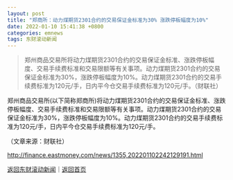 ```yaml
---
layout: post
title: "郑商所：动力煤期货2301合约的交易保证金标准为30% 涨跌停板幅度为10%"
date: 2022-01-10 15:41:38 +0800
categories: emnews
tags: 东财滚动新闻
---
```

> 郑州商品交易所将动力煤期货2301合约的交易保证金标准、涨跌停板幅度、交易手续费标准和交易限额等有关事项。动力煤期货2301合约的交易保证金标准为30%，涨跌停板幅度为10%。动力煤期货2301合约的交易手续费标准为120元/手，日内平今仓交易手续费标准为120元/手。（财联社）

<p>郑州商品交易所(以下简称郑商所)将动力煤期货2301合约的交易保证金标准、涨跌停板幅度、交易手续费标准和交易限额等有关事项。动力煤期货2301合约的交易保证金标准为30%，涨跌停板幅度为10%。动力煤期货2301合约的交易手续费标准为120元/手，日内平今仓交易手续费标准为120元/手。</p><p class="em_media">（文章来源：财联社）</p>

<http://finance.eastmoney.com/news/1355,202201102242129191.html>

[返回东财滚动新闻](//finews.withounder.com/emnews/)｜[返回首页](//finews.withounder.com/)